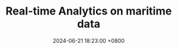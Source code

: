 ---
layout: post
title: Real-time Analytics on maritime data
tags: distributed systems machine-learning java spring kafka
date: 2024-06-21 18:23:00 +0800
---